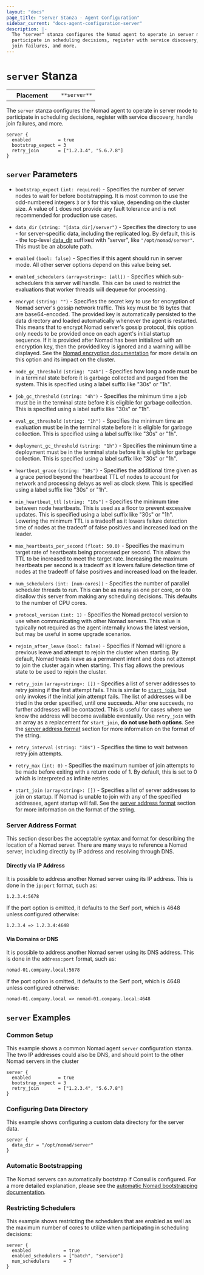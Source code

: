 ```yaml
---
layout: "docs"
page_title: "server Stanza - Agent Configuration"
sidebar_current: "docs-agent-configuration-server"
description: |-
  The "server" stanza configures the Nomad agent to operate in server mode to
  participate in scheduling decisions, register with service discovery, handle
  join failures, and more.
---
```


# `server` Stanza

<table class="table table-bordered table-striped">
  <tr>
    <th width="120">Placement</th>
    <td>
      <code>**server**</code>
    </td>
  </tr>
</table>


The `server` stanza configures the Nomad agent to operate in server mode to
participate in scheduling decisions, register with service discovery, handle
join failures, and more.

```hcl
server {
  enabled          = true
  bootstrap_expect = 3
  retry_join       = ["1.2.3.4", "5.6.7.8"]
}
```

## `server` Parameters

- `bootstrap_expect` `(int: required)` - Specifies the number of server nodes to
  wait for before bootstrapping. It is most common to use the odd-numbered
  integers `3` or `5` for this value, depending on the cluster size. A value of
  `1` does not provide any fault tolerance and is not recommended for production
  use cases.

- `data_dir` `(string: "[data_dir]/server")` - Specifies the directory to use -
  for server-specific data, including the replicated log. By default, this is -
  the top-level [data_dir](/docs/agent/configuration/index.html#data_dir)
  suffixed with "server", like `"/opt/nomad/server"`. This must be an absolute
  path.

- `enabled` `(bool: false)` - Specifies if this agent should run in server mode.
  All other server options depend on this value being set.

- `enabled_schedulers` `(array<string>: [all])` - Specifies which sub-schedulers
  this server will handle. This can be used to restrict the evaluations that
  worker threads will dequeue for processing.

- `encrypt` `(string: "")` - Specifies the secret key to use for encryption of
  Nomad server's gossip network traffic. This key must be 16 bytes that are
  base64-encoded. The provided key is automatically persisted to the data
  directory and loaded automatically whenever the agent is restarted. This means
  that to encrypt Nomad server's gossip protocol, this option only needs to be
  provided once on each agent's initial startup sequence. If it is provided
  after Nomad has been initialized with an encryption key, then the provided key
  is ignored and a warning will be displayed. See the
  [Nomad encryption documentation][encryption] for more details on this option
  and its impact on the cluster.

- `node_gc_threshold` `(string: "24h")` - Specifies how long a node must be in a
  terminal state before it is garbage collected and purged from the system. This
  is specified using a label suffix like "30s" or "1h".

- `job_gc_threshold` `(string: "4h")` - Specifies the minimum time a job must be
  in the terminal state before it is eligible for garbage collection. This is
  specified using a label suffix like "30s" or "1h".

- `eval_gc_threshold` `(string: "1h")` - Specifies the minimum time an
  evaluation must be in the terminal state before it is eligible for garbage
  collection. This is specified using a label suffix like "30s" or "1h".

- `deployment_gc_threshold` `(string: "1h")` - Specifies the minimum time a
  deployment must be in the terminal state before it is eligible for garbage
  collection. This is specified using a label suffix like "30s" or "1h".

- `heartbeat_grace` `(string: "10s")` - Specifies the additional time given as a
  grace period beyond the heartbeat TTL of nodes to account for network and
  processing delays as well as clock skew. This is specified using a label
  suffix like "30s" or "1h".

- `min_heartbeat_ttl` `(string: "10s")` - Specifies the minimum time between
  node heartbeats. This is used as a floor to prevent excessive updates. This is
  specified using a label suffix like "30s" or "1h". Lowering the minimum TTL is
  a tradeoff as it lowers failure detection time of nodes at the tradeoff of
  false positives and increased load on the leader.

- `max_heartbeats_per_second` `(float: 50.0)` - Specifies the maximum target
  rate of heartbeats being processed per second. This allows the TTL to be
  increased to meet the target rate. Increasing the maximum heartbeats per
  second is a tradeoff as it lowers failure detection time of nodes at the
  tradeoff of false positives and increased load on the leader.

- `num_schedulers` `(int: [num-cores])` - Specifies the number of parallel
  scheduler threads to run. This can be as many as one per core, or `0` to
  disallow this server from making any scheduling decisions. This defaults to
  the number of CPU cores.

- `protocol_version` `(int: 1)` - Specifies the Nomad protocol version to use
  when communicating with other Nomad servers. This value is typically not
  required as the agent internally knows the latest version, but may be useful
  in some upgrade scenarios.

- `rejoin_after_leave` `(bool: false)` - Specifies if Nomad will ignore a
  previous leave and attempt to rejoin the cluster when starting. By default,
  Nomad treats leave as a permanent intent and does not attempt to join the
  cluster again when starting. This flag allows the previous state to be used to
  rejoin the cluster.

- `retry_join` `(array<string>: [])` - Specifies a list of server addresses to
  retry joining if the first attempt fails. This is similar to
  [`start_join`](#start_join), but only invokes if the initial join attempt
  fails. The list of addresses will be tried in the order specified, until one
  succeeds. After one succeeds, no further addresses will be contacted. This is
  useful for cases where we know the address will become available eventually.
  Use `retry_join` with an array as a replacement for `start_join`, **do not use
  both options**. See the [server address format](#server-address-format)
  section for more information on the format of the string.

- `retry_interval` `(string: "30s")` - Specifies the time to wait between retry
  join attempts.

- `retry_max` `(int: 0)` - Specifies the maximum number of join attempts to be
  made before exiting with a return code of 1. By default, this is set to 0
  which is interpreted as infinite retries.

- `start_join` `(array<string>: [])` - Specifies a list of server addresses to
  join on startup. If Nomad is unable to join with any of the specified
  addresses, agent startup will fail. See the
  [server address format](#server-address-format) section for more information
  on the format of the string.

### Server Address Format

This section describes the acceptable syntax and format for describing the
location of a Nomad server. There are many ways to reference a Nomad server,
including directly by IP address and resolving through DNS.

#### Directly via IP Address

It is possible to address another Nomad server using its IP address. This is
done in the `ip:port` format, such as:

```
1.2.3.4:5678
```

If the port option is omitted, it defaults to the Serf port, which is 4648
unless configured otherwise:

```
1.2.3.4 => 1.2.3.4:4648
```

#### Via Domains or DNS

It is possible to address another Nomad server using its DNS address. This is
done in the `address:port` format, such as:

```
nomad-01.company.local:5678
```

If the port option is omitted, it defaults to the Serf port, which is 4648
unless configured otherwise:

```
nomad-01.company.local => nomad-01.company.local:4648
```

## `server` Examples

### Common Setup

This example shows a common Nomad agent `server` configuration stanza. The two
IP addresses could also be DNS, and should point to the other Nomad servers in
the cluster

```hcl
server {
  enabled          = true
  bootstrap_expect = 3
  retry_join       = ["1.2.3.4", "5.6.7.8"]
}
```

### Configuring Data Directory

This example shows configuring a custom data directory for the server data.

```hcl
server {
  data_dir = "/opt/nomad/server"
}
```

### Automatic Bootstrapping

The Nomad servers can automatically bootstrap if Consul is configured. For a
more detailed explanation, please see the
[automatic Nomad bootstrapping documentation](/guides/cluster/automatic.html).

### Restricting Schedulers

This example shows restricting the schedulers that are enabled as well as the
maximum number of cores to utilize when participating in scheduling decisions:

```hcl
server {
  enabled            = true
  enabled_schedulers = ["batch", "service"]
  num_schedulers     = 7
}
```

[encryption]: /docs/agent/encryption.html "Nomad Agent Encryption"
